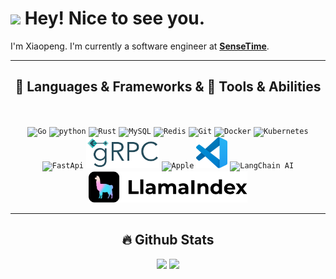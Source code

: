 
<h1><img src="https://emojis.slackmojis.com/emojis/images/1531849430/4246/blob-sunglasses.gif?1531849430" width="30"/> Hey! Nice to see you.</h1>

I'm Xiaopeng. I'm currently a software engineer at <strong><a href="https://www.sensetime.com/">SenseTime</a></strong>.


<hr>
<h2 align="center">🚀 Languages & Frameworks & 🔨 Tools & Abilities </h2>
<br>
<p align="center">
<code><img src="https://cdn.jsdelivr.net/gh/devicons/devicon/icons/go/go-original.svg" alt="Go" height="50" /></code>
<code><img src="https://cdn.jsdelivr.net/gh/devicons/devicon/icons/python/python-original.svg" alt="python" height="50" /></code>
<code><img src="https://cdn.jsdelivr.net/gh/devicons/devicon/icons/rust/rust-original.svg" alt="Rust" height="50" /></code>
<code><img src="https://cdn.jsdelivr.net/gh/devicons/devicon/icons/mysql/mysql-original.svg" alt="MySQL" height="50" /></code>
<code><img src="https://cdn.jsdelivr.net/gh/devicons/devicon/icons/redis/redis-original.svg" alt="Redis" height="50" /></code>
<code><img src="https://cdn.jsdelivr.net/gh/devicons/devicon/icons/git/git-original.svg" alt="Git" height="50" /></code>
<code><img src="https://cdn.jsdelivr.net/gh/devicons/devicon/icons/docker/docker-original.svg" alt="Docker" height="50" /></code>
<code><img src="https://cdn.jsdelivr.net/gh/devicons/devicon/icons/kubernetes/kubernetes-original.svg" alt="Kubernetes" height="50" /></code>
<code><img src="https://cdn.jsdelivr.net/gh/devicons/devicon/icons/fastapi/fastapi-original.svg" alt="FastApi" height="50" /></code>
<code><img src="icons/grpc-logo.svg" alt="gRPC" height="50" /></code>
<code><img src="https://cdn.jsdelivr.net/gh/devicons/devicon/icons/apple/apple-original.svg" alt="Apple" height="50" /></code>
<code><img src="icons/vscode.svg" alt="VS Code" height="50" /></code>
<code><img src="https://raw.githubusercontent.com/langchain-ai/.github/main/profile/logo-dark.svg#gh-light-mode-only" alt="LangChain AI" height="50" /></code>
<code><img src="icons/LlamaIndex.svg" alt="LlamaIndex" height="50" /></code>
</p>
<hr>

<h2 align="center">🔥 Github Stats </h2>
<p align="center"> 
  <img height="180em" src="https://github-readme-stats.vercel.app/api?username=simonwei97&show_icons=true&hide_border=true&include_all_commits=true" />
  <img height="180em" src="https://github-readme-stats.vercel.app/api/top-langs/?username=simonwei97&exclude_repo=KNN-Image-Classification&show_icons=true&hide_border=true&layout=compact&langs_count=8"/>
</p>
